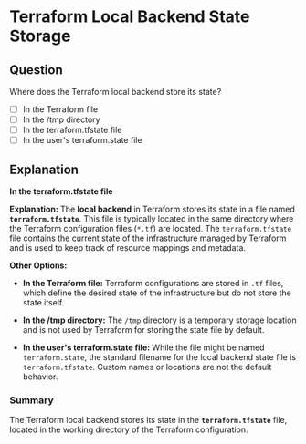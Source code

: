 # Terraform Local Backend State Storage

## Question

Where does the Terraform local backend store its state?

- [ ] In the Terraform file
- [ ] In the /tmp directory
- [ ] In the terraform.tfstate file
- [ ] In the user's terraform.state file

## Explanation

**In the terraform.tfstate file**

**Explanation:** The **local backend** in Terraform stores its state in a file named **`terraform.tfstate`**. This file is typically located in the same directory where the Terraform configuration files (`*.tf`) are located. The `terraform.tfstate` file contains the current state of the infrastructure managed by Terraform and is used to keep track of resource mappings and metadata.

**Other Options:**

- **In the Terraform file:** Terraform configurations are stored in `.tf` files, which define the desired state of the infrastructure but do not store the state itself.

- **In the /tmp directory:** The `/tmp` directory is a temporary storage location and is not used by Terraform for storing the state file by default.

- **In the user's terraform.state file:** While the file might be named `terraform.state`, the standard filename for the local backend state file is `terraform.tfstate`. Custom names or locations are not the default behavior.

### Summary

The Terraform local backend stores its state in the **`terraform.tfstate`** file, located in the working directory of the Terraform configuration.
